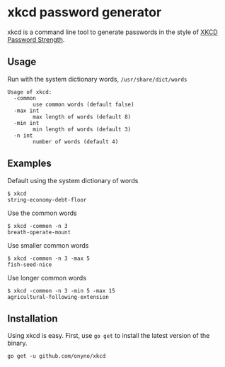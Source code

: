 # xkcd password generator

xkcd is a command line tool to generate passwords in the style of [XKCD Password Strength](https://xkcd.com/936/).

## Usage

Run with the system dictionary words, `/usr/share/dict/words`

```
Usage of xkcd:
  -common
    	use common words (default false)
  -max int
    	max length of words (default 8)
  -min int
    	min length of words (default 3)
  -n int
    	number of words (default 4)
```

## Examples

Default using the system dictionary of words

```
$ xkcd
string-economy-debt-floor
```

Use the common words

```
$ xkcd -common -n 3
breath-operate-mount
```

Use smaller common words

```
$ xkcd -common -n 3 -max 5
fish-seed-nice
```

Use longer common words

```
$ xkcd -common -n 3 -min 5 -max 15
agricultural-following-extension
```

## Installation

Using xkcd is easy. First, use `go get` to install the latest version of the binary.

```
go get -u github.com/onyno/xkcd
```
